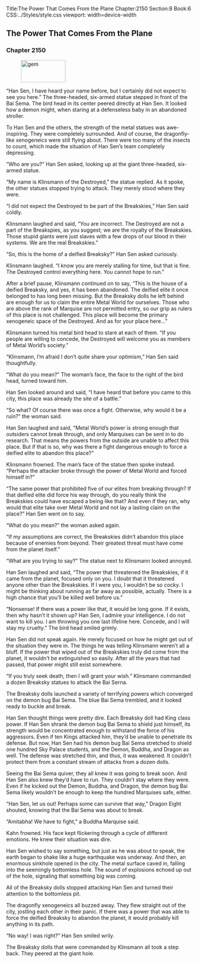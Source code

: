Title:The Power That Comes From the Plane 
Chapter:2150 
Section:8 
Book:6 
CSS:../Styles/style.css 
viewport: width=device-width
  
## The Power That Comes From the Plane
### Chapter 2150
  
<figure>
	<img src="../Images/gem.gif" alt="gem" id="gem" width="120" height="60" />
</figure>
  

  
“Han Sen, I have heard your name before, but I certainly did not expect to see you here.” The three-headed, six-armed statue stepped in front of the Bai Sema. The bird head in its center peered directly at Han Sen. It looked how a demon might, when staring at a defenseless baby in an abandoned stroller.

To Han Sen and the others, the strength of the metal statues was awe-inspiring. They were completely surrounded. And of course, the dragonfly-like xenogeneics were still flying about. There were too many of the insects to count, which made the situation of Han Sen’s team completely depressing.

“Who are you?” Han Sen asked, looking up at the giant three-headed, six-armed statue.

“My name is Klinsmann of the Destroyed,” the statue replied. As it spoke, the other statues stopped trying to attack. They merely stood where they were.

“I did not expect the Destroyed to be part of the Breakskies,” Han Sen said coldly.

Klinsmann laughed and said, “You are incorrect. The Destroyed are not a part of the Breakspies, as you suggest; we are the royalty of the Breakskies. Those stupid giants were just slaves with a few drops of our blood in their systems. We are the real Breakskies.”

“So, this is the home of a deified Breaksky?” Han Sen asked curiously.

Klinsmann laughed. “I know you are merely stalling for time, but that is fine. The Destroyed control everything here. You cannot hope to run.”

After a brief pause, Klinsmann continued on to say, “This is the house of a deified Breaksky, and yes, it has been abandoned. The deified elite it once belonged to has long been missing. But the Breaksky dolls he left behind are enough for us to claim the entire Metal World for ourselves. Those who are above the rank of Marquise are not permitted entry, so our grip as rulers of this place is not challenged. This place will become the primary xenogeneic space of the Destroyed. And as for your place here…”

Klinsmann turned his metal bird head to stare at each of them. “If you people are willing to concede, the Destroyed will welcome you as members of Metal World’s society.”

“Klinsmann, I’m afraid I don’t quite share your optimism,” Han Sen said thoughtfully.

“What do you mean?” The woman’s face, the face to the right of the bird head, turned toward him.

Han Sen looked around and said, “I have heard that before you came to this city, this place was already the site of a battle.”

“So what? Of course there was once a fight. Otherwise, why would it be a ruin?” the woman said.

Han Sen laughed and said, “Metal World’s power is strong enough that outsiders cannot break through, and only Marquises can be sent in to do research. That means the powers from the outside are unable to affect this place. But if that is so, why was there a fight dangerous enough to force a deified elite to abandon this place?”

Klinsmann frowned. The man’s face of the statue then spoke instead. “Perhaps the attacker broke through the power of Metal World and forced himself in?”

“The same power that prohibited five of our elites from breaking through? If that deified elite did force his way through, do you really think the Breakskies could have escaped a being like that? And even if they ran, why would that elite take over Metal World and not lay a lasting claim on the place?” Han Sen went on to say.

“What do you mean?” the woman asked again.

“If my assumptions are correct, the Breakskies didn’t abandon this place because of enemies from beyond. Their greatest threat must have come from the planet itself.”

“What are you trying to say?” The statue next to Klinsmann looked annoyed.

Han Sen laughed and said, “The power that threatened the Breakskies, if it came from the planet, focused only on you. I doubt that it threatened anyone other than the Breakskies. If I were you, I wouldn’t be so cocky. I might be thinking about running as far away as possible, actually. There is a high chance that you’ll be killed well before us.”

“Nonsense! If there was a power like that, it would be long gone. If it exists, then why hasn’t it shown up? Han Sen, I admire your intelligence. I do not want to kill you. I am throwing you one last lifeline here. Concede, and I will stay my cruelty.” The bird head smiled grimly.

Han Sen did not speak again. He merely focused on how he might get out of the situation they were in. The things he was telling Klinsmann weren’t all a bluff. If the power that wiped out of the Breakskies truly did come from the planet, it wouldn’t be extinguished so easily. After all the years that had passed, that power might still exist somewhere.

“If you truly seek death, then I will grant your wish.” Klinsmann commanded a dozen Breaksky statues to attack the Bai Serna.

The Breaksky dolls launched a variety of terrifying powers which converged on the demon bug Bai Sema. The blue Bai Sema trembled, and it looked ready to buckle and break.

Han Sen thought things were pretty dire. Each Breaksky doll had King class power. If Han Sen shrank the demon bug Bai Sema to shield just himself, its strength would be concentrated enough to withstand the force of his aggressors. Even if ten Kings attacked him, they’d be unable to penetrate its defense. But now, Han Sen had his demon bug Bai Sema stretched to shield one hundred Sky Palace students, and the Demon, Buddha, and Dragon as well. The defense was stretched thin, and thus, it was weakened. It couldn’t protect them from a constant stream of attacks from a dozen dolls.

Seeing the Bai Sema quiver, they all knew it was going to break soon. And Han Sen also knew they’d have to run. They couldn’t stay where they were. Even if he kicked out the Demon, Buddha, and Dragon, the demon bug Bai Sema likely wouldn’t be enough to keep the hundred Marquises safe, either.

“Han Sen, let us out! Perhaps some can survive that way,” Dragon Eight shouted, knowing that the Bai Sema was about to break.

“Amitabha! We have to fight,” a Buddha Marquise said.

Kahn frowned. His face kept flickering through a cycle of different emotions. He knew their situation was dire.

Han Sen wished to say something, but just as he was about to speak, the earth began to shake like a huge earthquake was underway. And then, an enormous sinkhole opened in the city. The metal surface caved in, falling into the seemingly bottomless hole. The sound of explosions echoed up out of the hole, signaling that something big was coming.

All of the Breaksky dolls stopped attacking Han Sen and turned their attention to the bottomless pit.

The dragonfly xenogeneics all buzzed away. They flew straight out of the city, jostling each other in their panic. If there was a power that was able to force the deified Breaksky to abandon the planet, it would probably kill anything in its path.

“No way! I was right?” Han Sen smiled wrily.

The Breaksky dolls that were commanded by Klinsmann all took a step back. They peered at the giant hole.